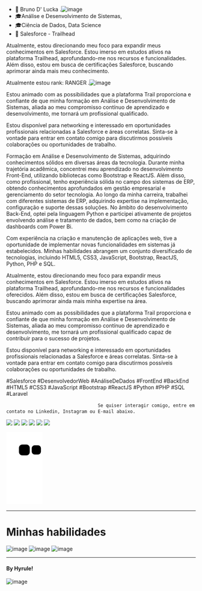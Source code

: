 -  👔  Bruno D' Lucka                                                                                          .![image](https://github.com/brunodlucka/brunodlucka/assets/79919310/b612bc2b-21b3-4fd6-a20f-2481a0d3a72b) 
- 🎓Análise e Desenvolvimento de Sistemas,
- 🎓Ciência de Dados, Data Science
- 👔 Salesforce - Trailhead 


Atualmente, estou direcionando meu foco para expandir meus conhecimentos em Salesforce. Estou imerso em estudos ativos na plataforma Trailhead, aprofundando-me nos recursos e funcionalidades. Além disso, estou em busca de certificações Salesforce, buscando aprimorar ainda mais meu conhecimento.

Atualmente estou rank: RANGER                                                                                    .![image](https://github.com/brunodlucka/brunodlucka/assets/79919310/4c518bcc-374f-4f5a-b314-eb8e1cc57cab)





Estou animado com as possibilidades que a plataforma Trail proporciona e confiante de que minha formação em Análise e Desenvolvimento de Sistemas, aliada ao meu compromisso contínuo de aprendizado e desenvolvimento, me tornará um profissional qualificado.

Estou disponível para networking e interessado em oportunidades profissionais relacionadas a Salesforce e áreas correlatas. Sinta-se à vontade para entrar em contato comigo para discutirmos possíveis colaborações ou oportunidades de trabalho.

Formação em Análise e Desenvolvimento de Sistemas, adquirindo conhecimentos sólidos em diversas áreas da tecnologia. Durante minha trajetória acadêmica, concentrei meu aprendizado no desenvolvimento Front-End, utilizando bibliotecas como Bootstrap e ReactJS. Além disso, como profissional, tenho experiência sólida no campo dos sistemas de ERP, obtendo conhecimentos aprofundados em gestão empresarial e gerenciamento do setor tecnologia.
Ao longo da minha carreira, trabalhei com diferentes sistemas de ERP, adquirindo expertise na implementação, configuração e suporte dessas soluções.
No âmbito do desenvolvimento Back-End, optei pela linguagem Python e participei ativamente de projetos envolvendo análise e tratamento de dados, bem como na criação de dashboards com Power Bi.

Com experiência na criação e manutenção de aplicações web, tive a oportunidade de implementar novas funcionalidades em sistemas já estabelecidos. Minhas habilidades abrangem um conjunto diversificado de tecnologias, incluindo HTML5, CSS3, JavaScript, Bootstrap, ReactJS, Python, PHP e SQL.

Atualmente, estou direcionando meu foco para expandir meus conhecimentos em Salesforce. Estou imerso em estudos ativos na plataforma Trailhead, aprofundando-me nos recursos e funcionalidades oferecidos. Além disso, estou em busca de certificações Salesforce, buscando aprimorar ainda mais minha expertise na área.

Estou animado com as possibilidades que a plataforma Trail proporciona e confiante de que minha formação em Análise e Desenvolvimento de Sistemas, aliada ao meu compromisso contínuo de aprendizado e desenvolvimento, me tornará um profissional qualificado capaz de contribuir para o sucesso de projetos.

Estou disponível para networking e interessado em oportunidades profissionais relacionadas a Salesforce e áreas correlatas. Sinta-se à vontade para entrar em contato comigo para discutirmos possíveis colaborações ou oportunidades de trabalho.

#Salesforce #DesenvolvedorWeb #AnáliseDeDados #FrontEnd #BackEnd #HTML5 #CSS3 #JavaScript #Bootstrap #ReactJS #Python #PHP #SQL #Laravel

                                      Se quiser interagir comigo, entre em contato no Linkedin, Instagram ou E-mail abaixo.

<div> 
  <a href="https://www.youtube.com/watch?v=sPBzSq3yGbw&ab_channel=SmileTogether" target="_blank"><img src="https://img.shields.io/badge/YouTube-FF0000?style=for-the-badge&logo=youtube&logoColor=white" target="_blank"></a>
  <a href="https://www.instagram.com/brunodlucka/?hl=pt-br" target="_blank"><img src="https://img.shields.io/badge/-Instagram-%23E4405F?style=for-the-badge&logo=instagram&logoColor=white" target="_blank"></a>
 	<a href="https://www.twitch.tv/brunodlucka" target="_blank"><img src="https://img.shields.io/badge/Twitch-9146FF?style=for-the-badge&logo=twitch&logoColor=white" target="_blank"></a>
 <a href="https://www.youtube.com/watch?v=sPBzSq3yGbw&ab_channel=SmileTogether" target="_blank"><img src="https://img.shields.io/badge/Discord-7289DA?style=for-the-badge&logo=discord&logoColor=white" target="_blank"></a> 
  <a href = "mailto:bruno_lucka@hotmail.com"><img src="https://img.shields.io/badge/-Gmail-%23333?style=for-the-badge&logo=gmail&logoColor=white" target="_blank"></a>
  <a href="https://www.linkedin.com/in/brunodlucka/" target="_blank"><img src="https://img.shields.io/badge/-LinkedIn-%230077B5?style=for-the-badge&logo=linkedin&logoColor=white" target="_blank"></a> 
 
  ![Snake animation](https://github.com/rafaballerini/rafaballerini/blob/output/github-contribution-grid-snake.svg)
 
</div>

<hr />

#  Minhas habilidades

![image](https://github.com/brunodlucka/brunodlucka/assets/79919310/58308055-6fa4-4b30-a1f5-92d27b353874)
![image](https://github.com/brunodlucka/brunodlucka/assets/79919310/39c4e086-2abc-4e3f-95cb-8e60e9c6e103)
![image](https://github.com/brunodlucka/brunodlucka/assets/79919310/fe7b5d84-f7a4-4416-8715-49a676f79871)





<hr />

####  By Hyrule!
![image](https://user-images.githubusercontent.com/79919310/147383427-6c3a9c34-953a-4971-b2e8-f2cebcf4ecd9.png)


